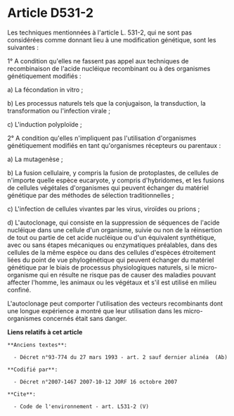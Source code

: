 # Article D531-2

Les techniques mentionnées à l'article L. 531-2, qui ne sont pas considérées comme donnant lieu à une modification génétique,
sont les suivantes : 

1° A condition qu'elles ne fassent pas appel aux techniques de recombinaison de l'acide nucléique recombinant ou à des
organismes génétiquement modifiés : 

a) La fécondation in vitro ; 

b) Les processus naturels tels que la conjugaison, la transduction, la transformation ou l'infection virale ; 

c) L'induction polyploïde ; 

2° A condition qu'elles n'impliquent pas l'utilisation d'organismes génétiquement modifiés en tant qu'organismes récepteurs
ou parentaux : 

a) La mutagenèse ; 

b) La fusion cellulaire, y compris la fusion de protoplastes, de cellules de n'importe quelle espèce eucaryote, y compris
d'hybridomes, et les fusions de cellules végétales d'organismes qui peuvent échanger du matériel génétique par des méthodes
de sélection traditionnelles ; 

c) L'infection de cellules vivantes par les virus, viroïdes ou prions ; 

d) L'autoclonage, qui consiste en la suppression de séquences de l'acide nucléique dans une cellule d'un organisme, suivie ou
non de la réinsertion de tout ou partie de cet acide nucléique ou d'un équivalent synthétique, avec ou sans étapes mécaniques
ou enzymatiques préalables, dans des cellules de la même espèce ou dans des cellules d'espèces étroitement liées du point de
vue phylogénétique qui peuvent échanger du matériel génétique par le biais de processus physiologiques naturels, si le micro-
organisme qui en résulte ne risque pas de causer des maladies pouvant affecter l'homme, les animaux ou les végétaux et s'il
est utilisé en milieu confiné. 

L'autoclonage peut comporter l'utilisation des vecteurs recombinants dont une longue expérience a montré que leur utilisation
dans les micro-organismes concernés était sans danger.

**Liens relatifs à cet article**

	**Anciens textes**:

	  - Décret n°93-774 du 27 mars 1993 - art. 2 sauf dernier alinéa  (Ab)

	**Codifié par**:

	  - Décret n°2007-1467 2007-10-12 JORF 16 octobre 2007

	**Cite**:

	  - Code de l'environnement - art. L531-2 (V)
